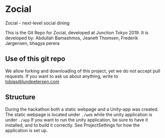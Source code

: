# Zocial
Zocial - next-level social dining

This is the Git Repo for Zocial, developed at Junction Tokyo 2019.
It is developed by:
  Abdullah Bamashmos,
  Jeanett Thomsen,
  Frederik Jørgensen,
  bhagya perera
 
## Use of this git repo
We allow forking and downloading of this project, yet we do not accept pull requests.
If you want to ask us about anything, write to [tobias@lundpetersen.com](mailto:tobias@lundpetersen.com)

## Structure
During the hackathon both a static webpage and a Unity-app was created.
The static webpage is located under `./web` while the unity application is under `./app`
If you want to run the unity application, be sure to have it installed, and to build it correctly. See ProjectSettings for how the application is set up.

